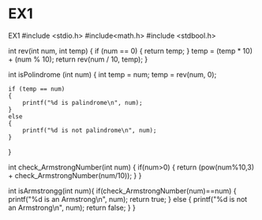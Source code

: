 # EX1
EX1
#include <stdio.h>
#include<math.h>
#include <stdbool.h>


int rev(int num, int temp)
{
    if (num == 0)
    {
         return temp;
    }
    temp = (temp * 10) + (num % 10);
    return rev(num / 10, temp);
}


int isPolindrome (int num)
{
    int temp = num;
    temp = rev(num, 0);

    if (temp == num)
    {
        printf("%d is palindrome\n", num);
    }
    else
    {
        printf("%d is not palindrome\n", num);
    }
}


int check_ArmstrongNumber(int num)
{
    if(num>0)
    {
        return (pow(num%10,3) + check_ArmstrongNumber(num/10));
    }
}

int isArmstrongg(int num){
   if(check_ArmstrongNumber(num)==num)
   {
       printf("%d is an Armstrong\n", num);
       return true;
   }
   else
   {
       printf("%d is not an Armstrong\n", num);
       return false;
   }
}

